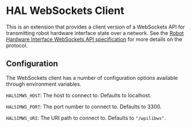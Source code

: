 # HAL WebSockets Client

This is an extension that provides a client version of a WebSockets API for transmitting robot hardware interface state over a network.  See the [Robot Hardware Interface WebSockets API specification](../halsim_ws_core/doc/hardware_ws_api.md) for more details on the protocol.

## Configuration

The WebSockets client has a number of configuration options available through environment variables.

``HALSIMWS_HOST``: The host to connect to.  Defaults to localhost.

``HALSIMWS_PORT``: The port number to connect to.  Defaults to 3300.

``HALSIMWS_URI``: The URI path to connect to.  Defaults to ``"/wpilibws"``.
